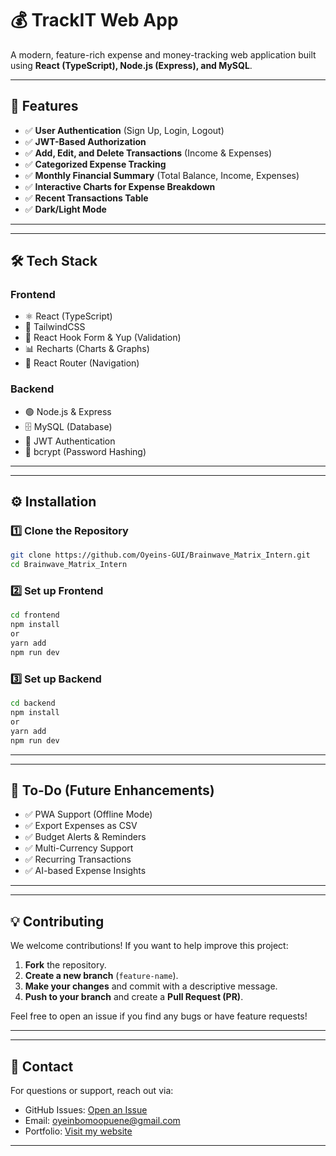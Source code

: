 # 💰 TrackIT Web App

A modern, feature-rich expense and money-tracking web application built using **React (TypeScript), Node.js (Express), and MySQL**.

---

## 🚀 Features

-  ✅ **User Authentication** (Sign Up, Login, Logout)
-  ✅ **JWT-Based Authorization**
-  ✅ **Add, Edit, and Delete Transactions** (Income & Expenses)
-  ✅ **Categorized Expense Tracking**
-  ✅ **Monthly Financial Summary** (Total Balance, Income, Expenses)
-  ✅ **Interactive Charts for Expense Breakdown**
-  ✅ **Recent Transactions Table**
-  ✅ **Dark/Light Mode**

---

---

## 🛠️ Tech Stack

### **Frontend**

-  ⚛️ React (TypeScript)
-  🎨 TailwindCSS
-  🔄 React Hook Form & Yup (Validation)
-  📊 Recharts (Charts & Graphs)
-  🚏 React Router (Navigation)

### **Backend**

-  🟢 Node.js & Express
-  🗄️ MySQL (Database)
-  🔑 JWT Authentication
-  🔐 bcrypt (Password Hashing)

---

---

## ⚙️ Installation

### **1️⃣ Clone the Repository**

```bash
git clone https://github.com/Oyeins-GUI/Brainwave_Matrix_Intern.git
cd Brainwave_Matrix_Intern

```

### **2️⃣ Set up Frontend**

```bash
cd frontend
npm install
or
yarn add
npm run dev
```

### **3️⃣ Set up Backend**

```bash
cd backend
npm install
or
yarn add
npm run dev
```

---

---

## 📌 To-Do (Future Enhancements)

-  ✅ PWA Support (Offline Mode)
-  ✅ Export Expenses as CSV
-  ✅ Budget Alerts & Reminders
-  ✅ Multi-Currency Support
-  ✅ Recurring Transactions
-  ✅ AI-based Expense Insights

---

---

## 💡 Contributing

We welcome contributions! If you want to help improve this project:

1. **Fork** the repository.
2. **Create a new branch** (`feature-name`).
3. **Make your changes** and commit with a descriptive message.
4. **Push to your branch** and create a **Pull Request (PR)**.

Feel free to open an issue if you find any bugs or have feature requests!

---

---

## 📩 Contact

For questions or support, reach out via:

-  GitHub Issues: [Open an Issue](https://github.com/Oyeins-GUI/Brainwave_Matrix_Intern/issues)
-  Email: oyeinbomoopuene@gmail.com
-  Portfolio: [Visit my website](https://oyeinbomo.vercel.app)

---
